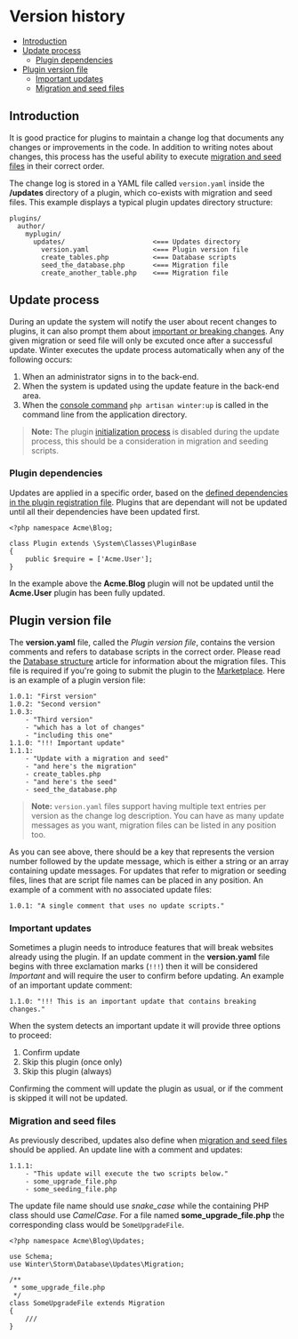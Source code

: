 # Version history

- [Introduction](#introduction)
- [Update process](#update-process)
    - [Plugin dependencies](#plugin-dependencies)
- [Plugin version file](#version-file)
    - [Important updates](#important-updates)
    - [Migration and seed files](#migration-seed-files)

<a name="introduction"></a>
## Introduction

It is good practice for plugins to maintain a change log that documents any changes or improvements in the code. In addition to writing notes about changes, this process has the useful ability to execute [migration and seed files](../database/structure) in their correct order.

The change log is stored in a YAML file called `version.yaml` inside the **/updates** directory of a plugin, which co-exists with migration and seed files. This example displays a typical plugin updates directory structure:

    plugins/
      author/
        myplugin/
          updates/                      <=== Updates directory
            version.yaml                <=== Plugin version file
            create_tables.php           <=== Database scripts
            seed_the_database.php       <=== Migration file
            create_another_table.php    <=== Migration file

<a name="update-process"></a>
## Update process

During an update the system will notify the user about recent changes to plugins, it can also prompt them about [important or breaking changes](#important-updates). Any given migration or seed file will only be excuted once after a successful update. Winter executes the update process automatically when any of the following occurs:

1. When an administrator signs in to the back-end.
1. When the system is updated using the update feature in the back-end area.
1. When the [console command](../console/commands#console-up-command) `php artisan winter:up` is called in the command line from the application directory.

> **Note:** The plugin [initialization process](../plugin/registration#routing-initialization) is disabled during the update process, this should be a consideration in migration and seeding scripts.

<a name="plugin-dependencies"></a>
### Plugin dependencies

Updates are applied in a specific order, based on the [defined dependencies in the plugin registration file](../plugin/registration#dependency-definitions). Plugins that are dependant will not be updated until all their dependencies have been updated first.

    <?php namespace Acme\Blog;

    class Plugin extends \System\Classes\PluginBase
    {
        public $require = ['Acme.User'];
    }

In the example above the **Acme.Blog** plugin will not be updated until the **Acme.User** plugin has been fully updated.

<a name="version-file"></a>
## Plugin version file

The **version.yaml** file, called the *Plugin version file*, contains the version comments and refers to database scripts in the correct order. Please read the [Database structure](../database/structure) article for information about the migration files. This file is required if you're going to submit the plugin to the [Marketplace](http://wintercms.com/help/site/marketplace). Here is an example of a plugin version file:

    1.0.1: "First version"
    1.0.2: "Second version"
    1.0.3:
        - "Third version"
        - "which has a lot of changes"
        - "including this one"
    1.1.0: "!!! Important update"
    1.1.1:
        - "Update with a migration and seed"
        - "and here's the migration"
        - create_tables.php
        - "and here's the seed"
        - seed_the_database.php

> **Note:** `version.yaml` files support having multiple text entries per version as the change log description. You can have as many update messages as you want, migration files can be listed in any position too.

As you can see above, there should be a key that represents the version number followed by the update message, which is either a string or an array containing update messages. For updates that refer to migration or seeding files, lines that are script file names can be placed in any position. An example of a comment with no associated update files:

    1.0.1: "A single comment that uses no update scripts."

<a name="important-updates"></a>
### Important updates

Sometimes a plugin needs to introduce features that will break websites already using the plugin. If an update comment in the **version.yaml** file begins with three exclamation marks (`!!!`) then it will be considered *Important* and will require the user to confirm before updating. An example of an important update comment:

    1.1.0: "!!! This is an important update that contains breaking changes."

When the system detects an important update it will provide three options to proceed:

1. Confirm update
1. Skip this plugin (once only)
1. Skip this plugin (always)

Confirming the comment will update the plugin as usual, or if the comment is skipped it will not be updated.

<a name="migration-seed-files"></a>
### Migration and seed files

As previously described, updates also define when [migration and seed files](../database/structure) should be applied. An update line with a comment and updates:

    1.1.1:
        - "This update will execute the two scripts below."
        - some_upgrade_file.php
        - some_seeding_file.php

The update file name should use *snake_case* while the containing PHP class should use *CamelCase*. For a file named **some_upgrade_file.php** the corresponding class would be `SomeUpgradeFile`.

    <?php namespace Acme\Blog\Updates;

    use Schema;
    use Winter\Storm\Database\Updates\Migration;

    /**
     * some_upgrade_file.php
     */
    class SomeUpgradeFile extends Migration
    {
        ///
    }
